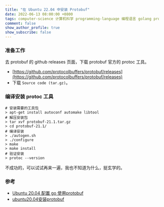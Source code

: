```yaml
---
title: "在 Ubuntu 22.04 中安装 Protobuf"
date: 2022-06-13 08:00:00 +0800
tags: computer-science 计算机科学 programming-language 编程语言 golang protobuf
comment: false
show_author_profile: true
show_subscribe: false
---
```


### 准备工作

去 protobuf 的 github releases 页面，下载 protobuf 官方的 protoc 工具。

- [https://github.com/protocolbuffers/protobuf/releases](https://github.com/protocolbuffers/protobuf/releases)
- 下载 `Source code (tar.gz)`。

### 编译安装 protoc 工具

```shell
# 安装需要的工具包
> apt-get install autoconf automake libtool 
# 解压安装包
> tar xvf protobuf-21.1.tar.gz 
> cd protobuf-21.1/
# 编译安装
> ./autogen.sh
> ./configure
> make
> make install
# 验证安装
> protoc --version
```

不成功的，可以试试再来一遍，我也不知道为什么，挺玄学的。

### 参考

- [Ubuntu 20.04 配置 go 使用protobuf](https://blog.csdn.net/weixin_43266367/article/details/121614008)
- [ubuntu20.04安装protobuf](https://blog.csdn.net/m0_60827485/article/details/125002366)